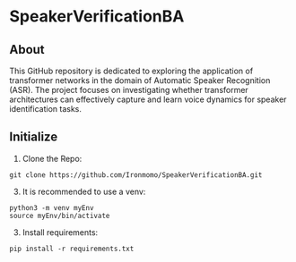 # SpeakerVerificationBA

## About

This GitHub repository is dedicated to exploring the application of transformer networks in the domain of Automatic Speaker Recognition (ASR). The project focuses on investigating whether transformer architectures can effectively capture and learn voice dynamics for speaker identification tasks.

## Initialize

1. Clone the Repo:
```
git clone https://github.com/Ironmomo/SpeakerVerificationBA.git
```
3. It is recommended to use a venv:
```
python3 -m venv myEnv
source myEnv/bin/activate
```
3. Install requirements:
```
pip install -r requirements.txt
```
